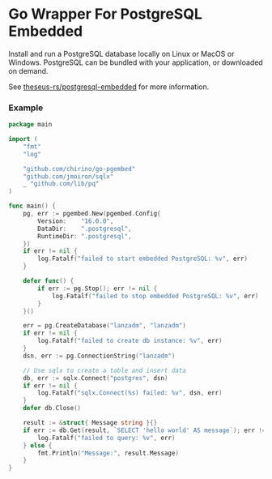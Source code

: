 # Go Wrapper For PostgreSQL Embedded

Install and run a PostgreSQL database locally on Linux or  MacOS or Windows. PostgreSQL can be
bundled with your application, or downloaded on demand.

See [theseus-rs/postgresql-embedded](https://github.com/theseus-rs/postgresql-embedded/blob/main/README.md) for more information.

### Example

```go
package main

import (
	"fmt"
	"log"

	"github.com/chirino/go-pgembed"
	"github.com/jmoiron/sqlx"
	_ "github.com/lib/pq"
)

func main() {
	pg, err := pgembed.New(pgembed.Config{
		Version:    "16.0.0",
		DataDir:    ".postgresql",
		RuntimeDir: ".postgresql",
	})
	if err != nil {
		log.Fatalf("failed to start embedded PostgreSQL: %v", err)
	}

	defer func() {
		if err := pg.Stop(); err != nil {
			log.Fatalf("failed to stop embedded PostgreSQL: %v", err)
		}
	}()

	err = pg.CreateDatabase("lanzadm", "lanzadm")
	if err != nil {
		log.Fatalf("failed to create db instance: %v", err)
	}
	dsn, err := pg.ConnectionString("lanzadm")

	// Use sqlx to create a table and insert data
	db, err := sqlx.Connect("postgres", dsn)
	if err != nil {
		log.Fatalf("sqlx.Connect(%s) failed: %v", dsn, err)
	}
	defer db.Close()

	result := &struct{ Message string }{}
	if err := db.Get(result, `SELECT 'hello world' AS message`); err != nil {
		log.Fatalf("failed to query: %v", err)
	} else {
		fmt.Println("Message:", result.Message)
	}
}
```

